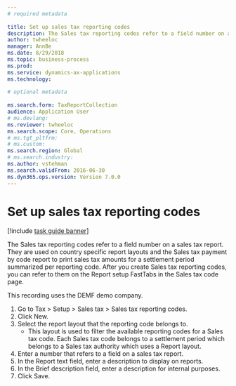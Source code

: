 ```yaml
--- 
# required metadata 
 
title: Set up sales tax reporting codes
description: The Sales tax reporting codes refer to a field number on a sales tax report. 
author: twheeloc
manager: AnnBe 
ms.date: 8/29/2018
ms.topic: business-process 
ms.prod:  
ms.service: dynamics-ax-applications 
ms.technology:  
 
# optional metadata 
 
ms.search.form: TaxReportCollection   
audience: Application User 
# ms.devlang:  
ms.reviewer: twheeloc
ms.search.scope: Core, Operations 
# ms.tgt_pltfrm:  
# ms.custom:  
ms.search.region: Global
# ms.search.industry: 
ms.author: vstehman
ms.search.validFrom: 2016-06-30 
ms.dyn365.ops.version: Version 7.0.0 
---
```

# Set up sales tax reporting codes

[!include [task guide banner](../../includes/task-guide-banner.md)]

The Sales tax reporting codes refer to a field number on a sales tax report. They are used on country specific report layouts and the Sales tax payment by code report to print sales tax amounts for a settlement period summarized per reporting code. After you create Sales tax reporting codes, you can refer to them on the Report setup FastTabs in the Sales tax code page. 

This recording uses the DEMF demo company.



1. Go to Tax > Setup > Sales tax > Sales tax reporting codes.
2. Click New.
3. Select the report layout that the reporting code belongs to.
    * This layout is used to filter the available reporting codes for a Sales tax code. Each Sales tax code belongs to a settlement period which belongs to a Sales tax authority which uses a Report layout.  
4. Enter a number that refers to a field on a sales tax report.
5. In the Report text field, enter a description to display on reports.
6. In the Brief description field, enter a description for internal purposes.
7. Click Save.


